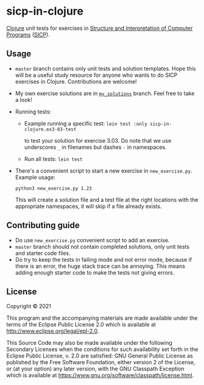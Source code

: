 # sicp-in-clojure

[Clojure](https://clojure.org/) unit tests for exercises in 
[Structure and Interpretation of Computer Programs](https://mitpress.mit.edu/sites/default/files/sicp/index.html)
([SICP](https://mitpress.mit.edu/sites/default/files/sicp/index.html)).


## Usage

- `master` branch contains only unit tests and solution templates. Hope
  this will be a useful study resource for anyone who wants to do SICP exercises in
  Clojure. Contributions are welcome!

- My own exercise solutions are in [`my_solutions`](https://github.com/sonlamho/sicp-in-clojure/tree/my_solutions)
  branch. Feel free to take a look!

- Running tests:

  + Example running a specific test:  ```lein test :only sicp-in-clojure.ex3-03-test```

    to test your solution for exercise 3.03. Do note that we use underscores `_`
    in filenames but dashes `-` in namespaces.

  + Run all tests: ```lein test```


- There's a convenient script to start a new exercise in `new_exercise.py`.
  Example usage:

    ```python3 new_exercise.py 1.23```

  This will create a solution file and a test file at the right locations with
  the appropriate namespaces, it will skip if a file already exists.

## Contributing guide

- Do use ```new_exercise.py``` convenient script to add an exercise.
- `master` branch should not contain completed solutions, only unit tests and
  starter code files.
- Do try to keep the tests in failing mode and not error mode, because if there
  is an error, the huge stack trace can be annoying. This means adding enough
  starter code to make the tests not giving errors.


## License

Copyright © 2021

This program and the accompanying materials are made available under the
terms of the Eclipse Public License 2.0 which is available at
http://www.eclipse.org/legal/epl-2.0.

This Source Code may also be made available under the following Secondary
Licenses when the conditions for such availability set forth in the Eclipse
Public License, v. 2.0 are satisfied: GNU General Public License as published by
the Free Software Foundation, either version 2 of the License, or (at your
option) any later version, with the GNU Classpath Exception which is available
at https://www.gnu.org/software/classpath/license.html.
